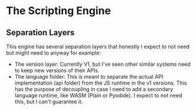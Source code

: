 # The Scripting Engine

## Separation Layers
This engine has several separation layers that honestly I expect to not need but might need to anyway for example:

* The version layer: Currently V1, but I've seen other similar systems need to keep new versions of their APIs.
* The language folder: This is meant to separate the actual API implementation (api folder) from the JS runtime in the v1 versions. This has the purpose of decoupling in case I need to add a secondary language runtime, like WASM (Plain or Pyodide). I expect to not need this, but I can't guarantee it.
